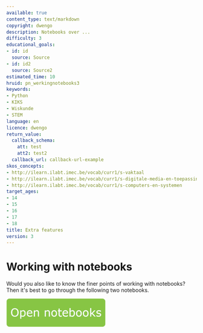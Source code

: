 ```yaml
---
available: true
content_type: text/markdown
copyright: dwengo
description: Notebooks over ...
difficulty: 3
educational_goals:
- id: id
  source: Source
- id: id2
  source: Source2
estimated_time: 10
hruid: pn_werkingnotebooks3
keywords:
- Python
- KIKS
- Wiskunde
- STEM
language: en
licence: dwengo
return_value:
  callback_schema:
    att: test
    att2: test2
  callback_url: callback-url-example
skos_concepts:
- http://ilearn.ilabt.imec.be/vocab/curr1/s-vaktaal
- http://ilearn.ilabt.imec.be/vocab/curr1/s-digitale-media-en-toepassingen
- http://ilearn.ilabt.imec.be/vocab/curr1/s-computers-en-systemen
target_ages:
- 14
- 15
- 16
- 17
- 18
title: Extra features
version: 3
---
```

# Working with notebooks

Would you also like to know the finer points of working with notebooks? Then it's best to go through the following two notebooks.

[![](embed/Knop.png "Button")](https://kiks.ilabt.imec.be/jupyterhub/?id=0102 "Notebooks Operation")